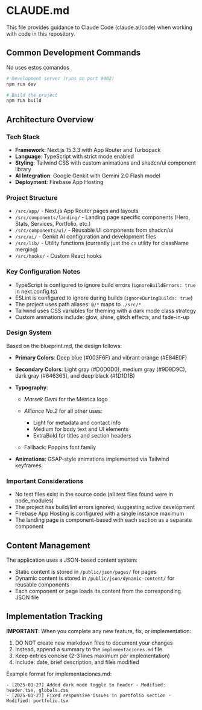 # CLAUDE.md

This file provides guidance to Claude Code (claude.ai/code) when working with code in this repository.

## Common Development Commands

No uses estos comandos

```bash
# Development server (runs on port 9002)
npm run dev

# Build the project
npm run build
```

## Architecture Overview

### Tech Stack
- **Framework**: Next.js 15.3.3 with App Router and Turbopack
- **Language**: TypeScript with strict mode enabled
- **Styling**: Tailwind CSS with custom animations and shadcn/ui component library
- **AI Integration**: Google Genkit with Gemini 2.0 Flash model
- **Deployment**: Firebase App Hosting

### Project Structure
- `/src/app/` - Next.js App Router pages and layouts
- `/src/components/landing/` - Landing page specific components (Hero, Stats, Services, Portfolio, etc.)
- `/src/components/ui/` - Reusable UI components from shadcn/ui
- `/src/ai/` - Genkit AI configuration and development files
- `/src/lib/` - Utility functions (currently just the `cn` utility for className merging)
- `/src/hooks/` - Custom React hooks

### Key Configuration Notes
- TypeScript is configured to ignore build errors (`ignoreBuildErrors: true` in next.config.ts)
- ESLint is configured to ignore during builds (`ignoreDuringBuilds: true`)
- The project uses path aliases: `@/*` maps to `./src/*`
- Tailwind uses CSS variables for theming with a dark mode class strategy
- Custom animations include: glow, shine, glitch effects, and fade-in-up

### Design System

Based on the blueprint.md, the design follows:

* **Primary Colors**: Deep blue (#003F6F) and vibrant orange (#E84E0F)
* **Secondary Colors**: Light gray (#D0D0D0), medium gray (#9D9D9C), dark gray (#646363), and deep black (#1D1D1B)
* **Typography**:

  * *Marsek Demi* for the Métrica logo
  * *Alliance No.2* for all other uses:

    * Light for metadata and contact info
    * Medium for body text and UI elements
    * ExtraBold for titles and section headers
  * Fallback: Poppins font family
* **Animations**: GSAP-style animations implemented via Tailwind keyframes

### Important Considerations

- No test files exist in the source code (all test files found were in node_modules)
- The project has build/lint errors ignored, suggesting active development
- Firebase App Hosting is configured with a single instance maximum
- The landing page is component-based with each section as a separate component

## Content Management

The application uses a JSON-based content system:
- Static content is stored in `/public/json/pages/` for pages
- Dynamic content is stored in `/public/json/dynamic-content/` for reusable components
- Each component or page loads its content from the corresponding JSON file

## Implementation Tracking

**IMPORTANT**: When you complete any new feature, fix, or implementation:
1. DO NOT create new markdown files to document your changes
2. Instead, append a summary to the `implementaciones.md` file
3. Keep entries concise (2-3 lines maximum per implementation)
4. Include: date, brief description, and files modified

Example format for implementaciones.md:
```
- [2025-01-27] Added dark mode toggle to header - Modified: header.tsx, globals.css
- [2025-01-27] Fixed responsive issues in portfolio section - Modified: portfolio.tsx
```